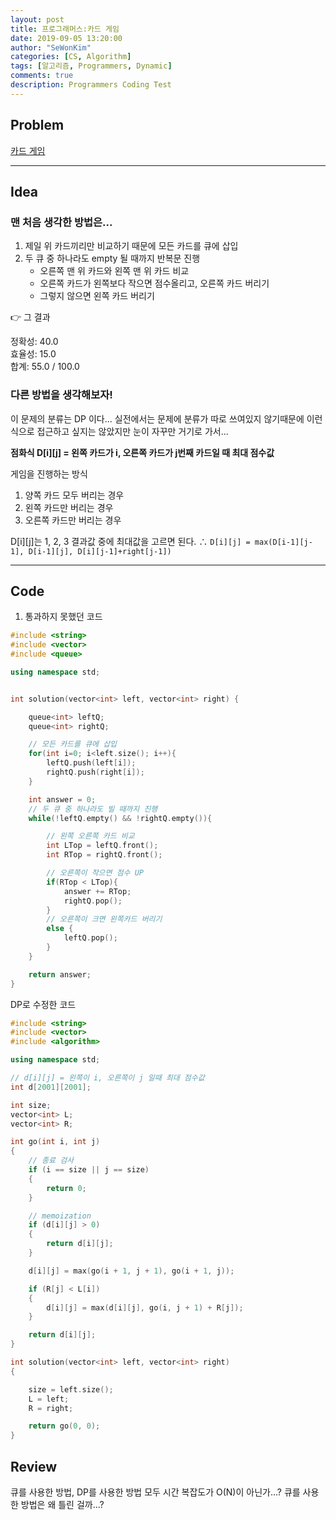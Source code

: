 ```yaml
---
layout: post
title: 프로그래머스:카드 게임
date: 2019-09-05 13:20:00
author: "SeWonKim"
categories: [CS, Algorithm]
tags: [알고리즘, Programmers, Dynamic]
comments: true
description: Programmers Coding Test
---
```


## Problem

[카드 게임](https://programmers.co.kr/learn/courses/30/lessons/42896)

---

## Idea

### 맨 처음 생각한 방법은...

1. 제일 위 카드끼리만 비교하기 때문에 모든 카드를 큐에 삽입
2. 두 큐 중 하나라도 empty 될 때까지 반복문 진행
   - 오른쪽 맨 위 카드와 왼쪽 맨 위 카드 비교
   - 오른쪽 카드가 왼쪽보다 작으면 점수올리고, 오른쪽 카드 버리기
   - 그렇지 않으면 왼쪽 카드 버리기

👉 그 결과

정확성: 40.0  
효율성: 15.0  
합계: 55.0 / 100.0

### 다른 방법을 생각해보자!

이 문제의 분류는 DP 이다... 실전에서는 문제에 분류가 따로 쓰여있지 않기때문에 이런식으로 접근하고 싶지는 않았지만 눈이 자꾸만 거기로 가서...

**점화식 D[i][j] = 왼쪽 카드가 i, 오른쪽 카드가 j번째 카드일 때 최대 점수값**

게임을 진행하는 방식

1. 양쪽 카드 모두 버리는 경우
2. 왼쪽 카드만 버리는 경우
3. 오른쪽 카드만 버리는 경우

D[i][j]는 1, 2, 3 결과값 중에 최대값을 고르면 된다.
∴ `D[i][j] = max(D[i-1][j-1], D[i-1][j], D[i][j-1]+right[j-1])`

---

## Code

1. 통과하지 못했던 코드

```cpp
#include <string>
#include <vector>
#include <queue>

using namespace std;


int solution(vector<int> left, vector<int> right) {

    queue<int> leftQ;
    queue<int> rightQ;

    // 모든 카드를 큐에 삽입
    for(int i=0; i<left.size(); i++){
        leftQ.push(left[i]);
        rightQ.push(right[i]);
    }

    int answer = 0;
    // 두 큐 중 하나라도 빌 때까지 진행
    while(!leftQ.empty() && !rightQ.empty()){

        // 왼쪽 오른쪽 카드 비교
        int LTop = leftQ.front();
        int RTop = rightQ.front();

        // 오른쪽이 작으면 점수 UP
        if(RTop < LTop){
            answer += RTop;
            rightQ.pop();
        }
        // 오른쪽이 크면 왼쪽카드 버리기
        else {
            leftQ.pop();
        }
    }

    return answer;
}
```

DP로 수정한 코드

```cpp
#include <string>
#include <vector>
#include <algorithm>

using namespace std;

// d[i][j] = 왼쪽이 i, 오른쪽이 j 일때 최대 점수값
int d[2001][2001];

int size;
vector<int> L;
vector<int> R;

int go(int i, int j)
{
    // 종료 검사
    if (i == size || j == size)
    {
        return 0;
    }

    // memoization
    if (d[i][j] > 0)
    {
        return d[i][j];
    }

    d[i][j] = max(go(i + 1, j + 1), go(i + 1, j));

    if (R[j] < L[i])
    {
        d[i][j] = max(d[i][j], go(i, j + 1) + R[j]);
    }

    return d[i][j];
}

int solution(vector<int> left, vector<int> right)
{

    size = left.size();
    L = left;
    R = right;

    return go(0, 0);
}
```

## Review

큐를 사용한 방법, DP를 사용한 방법 모두 시간 복잡도가 O(N)이 아닌가...? 큐를 사용한 방법은 왜 틀린 걸까...?
